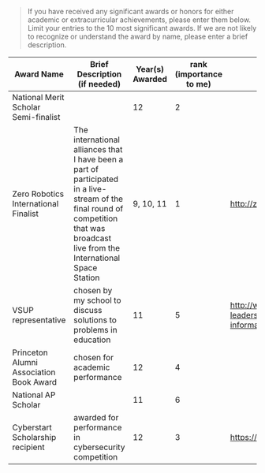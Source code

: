 > If you have received any significant awards or honors for either academic or extracurricular achievements, please enter them below.
Limit your entries to the 10 most significant awards. If we are not likely to recognize or understand the award by name, please enter a brief description.

| Award Name | Brief Description (if needed) | Year(s) Awarded | rank (importance to me)| url (optional) |
| ---------- | ----------------------------- | --------------- | ---- | -------------- |
| National Merit Scholar Semi-finalist |     | 12              | 2    |  |
| Zero Robotics International Finalist | The international alliances that I have been a part of participated in a live-stream of the final round of competition that was broadcast live from the International Space Station | 9, 10, 11 | 1 | http://zerorobotics.mit.edu/ | 
| VSUP representative | chosen by my school to discuss solutions to problems in education | 11 | 5 | http://www.vsup.org/index.php/student-leadership-conference/general-information |  
| Princeton Alumni Association Book Award | chosen for academic performance | 12 | 4 | 
| National AP Scholar | | 11 | 6 | |
| Cyberstart Scholarship recipient | awarded for performance in cybersecurity competition | 12 | 3 | https://www.sans.org/CyberStartUS |
